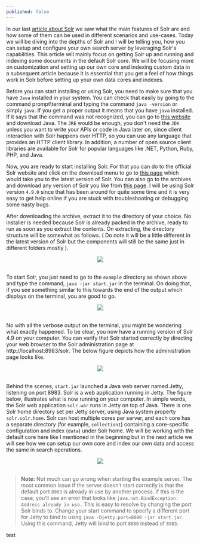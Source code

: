 ```yaml
---
published: false
---
```





In our last [article about Solr](http://dipanjans.github.io/exploring-solr/) we saw what the main features of Solr are and how some of them can be used in different scenarios and use-cases. Today we will be diving into the depths of Solr and I will be telling you, how you can setup and configure your own search server by leveraging Solr's capabilities. This article will mainly focus on getting Solr up and running and indexing some documents in the default Solr core. We will be focusing more on customization and setting up our own core and indexing custom data in a subsequent article because it is essential that you get a feel of how things work in Solr before setting up your own data cores and indexes.

Before you can start installing or using Solr, you need to make sure that you have `Java` installed in your system. You can check that easily by going to the command prompt\terminal and typing the command `java -version` or simply `java`. If you get a proper output it means that you have `java` installed. If it says that the command was not recognized, you can go to [this website](http://www.oracle.com/technetwork/java/javase/downloads/index.html) and download Java. The `JRE` would be enough, you don't need the `JDK` unless you want to write your APIs or code in Java later on, since client interaction with Solr happens over HTTP, so you can use any language that provides an HTTP client library. In addition, a number of open source client libraries are available for Solr for popular languages like .NET, Python, Ruby, PHP, and Java.

Now, you are ready to start installing Solr. For that you can do to the official Solr website and click on the download menu to go to [this page](http://lucene.apache.org/solr/mirrors-solr-latest-redir.html) which would take you to the latest version of Solr. You can also go to the archives and download any version of Solr you like from [this page](http://archive.apache.org/dist/lucene/solr/). I will be using Solr version `4.9.0` since that has been around for quite some time and it is very easy to get help online if you are stuck with troubleshooting or debugging some nasty bugs.

After downloading the archive, extract it to the directory of your choice. No installer is needed because Solr is already packed in the archive, ready to run as soon as you extract the contents. On extracting, the directory structure will be somewhat as follows. ( Do note it will be a little different in the latest version of Solr but the components will still be the same just in different folders mostly ).

<div style="text-align: center;">
<img src="http://i.imgur.com/NtbjVar.png"/>
</div>
<br>

To start Solr, you just need to go to the `example` directory as shown above and type the command, `java -jar start.jar` in the terminal. On doing that, if you see something similar to this towards the end of the output which displays on the terminal, you are good to go.

<div style="text-align: center;">
<img src="http://i.imgur.com/DwmXWid.png"/>
</div>
<br>

No with all the verbose output on the terminal, you might be wondering what exactly happened. To be clear, you now have a running version of Solr 4.9 on your computer. You can verify that Solr started correctly by directing your web browser to the Solr administration page at http://localhost:8983/solr. The below figure depicts how the administration page looks like.

<div style="text-align: center;">
<img src="http://i.imgur.com/FO7O2IU.png"/>
</div>
<br>

Behind the scenes, `start.jar` launched a Java web server named Jetty, listening on port 8983. Solr is a web application running in Jetty. The figure below, illustrates what is now running on your computer. In simple words, the Solr web application `solr.war` runs in Jetty on top of Java. There is one Solr home directory set per Jetty server, using Java system property `solr.solr.home`. Solr can host multiple cores per server, and each core has a separate directory (for example, `collection1`) containing a core-specific configuration and index (`data`) under Solr home. We will be working with the default core here like I mentioned in the beginning but in the next article we will see how we can setup our own core and index our own data and access the same in search operations.

<div style="text-align: center;">
<img src="http://i.imgur.com/P3JCF1M.png"/>
</div>
<br>

> **Note:** Not much can go wrong when starting the example server. The most common issue if the server doesn’t start correctly is that the default port `8983` is already in use by another process. If this is the case, you’ll see an error that looks like `java.net.BindException: Address already in use.` This is easy to resolve by changing the port Solr binds to. Change your start command to specify a different port for Jetty to bind to using `java -Djetty.port=8080 -jar start.jar`. Using this command, Jetty will bind to port `8080` instead of `8983`.

test


